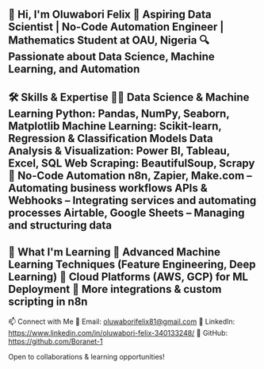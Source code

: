 👋 Hi, I'm Oluwabori Felix
🚀 Aspiring Data Scientist | No-Code Automation Engineer | Mathematics Student at OAU, Nigeria 🔍 Passionate about Data Science, Machine Learning, and Automation
---
🛠 Skills & Expertise
👨‍💻 Data Science & Machine Learning
Python: Pandas, NumPy, Seaborn, Matplotlib
Machine Learning: Scikit-learn, Regression & Classification Models
Data Analysis & Visualization: Power BI, Tableau, Excel, SQL
Web Scraping: BeautifulSoup, Scrapy
🤖 No-Code Automation
n8n, Zapier, Make.com – Automating business workflows
APIs & Webhooks – Integrating services and automating processes
Airtable, Google Sheets – Managing and structuring data
---
🌱 What I'm Learning
🔹 Advanced Machine Learning Techniques (Feature Engineering, Deep Learning)
🔹 Cloud Platforms (AWS, GCP) for ML Deployment
🔹 More integrations & custom scripting in n8n
---
📫 Connect with Me
📧 Email: oluwaborifelix81@gmail.com
🔗 LinkedIn: https://www.linkedin.com/in/oluwabori-felix-340133248/ 🔗 GitHub: https://github.com/Boranet-1

Open to collaborations & learning opportunities!
